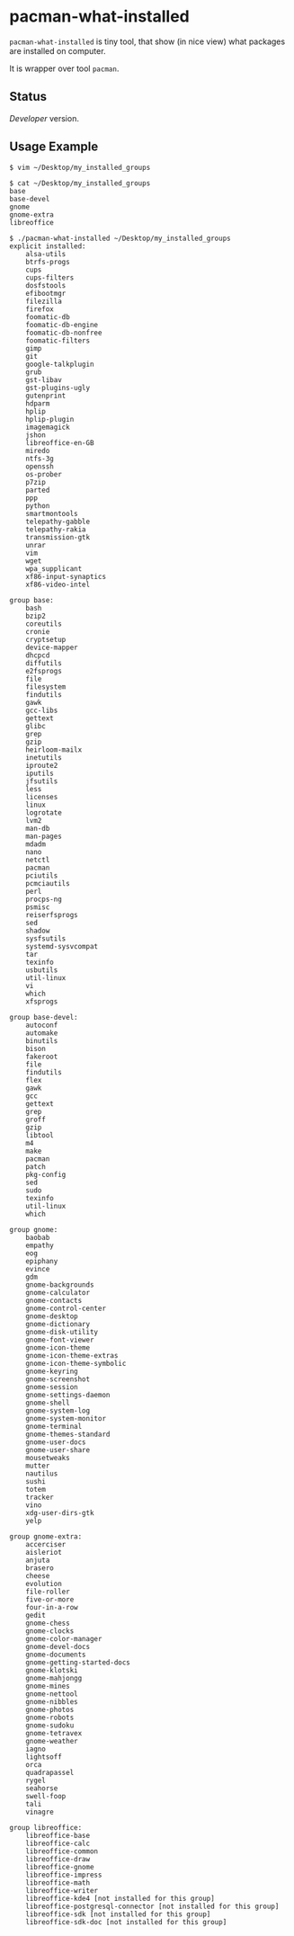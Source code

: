 pacman-what-installed
=====================

``pacman-what-installed`` is tiny tool, that show (in nice view)
what packages are installed on computer.

It is wrapper over tool ``pacman``.

Status
------

*Developer* version.

Usage Example
-------------

    $ vim ~/Desktop/my_installed_groups
    
    $ cat ~/Desktop/my_installed_groups
    base
    base-devel
    gnome
    gnome-extra
    libreoffice
    
    $ ./pacman-what-installed ~/Desktop/my_installed_groups
    explicit installed:
        alsa-utils
        btrfs-progs
        cups
        cups-filters
        dosfstools
        efibootmgr
        filezilla
        firefox
        foomatic-db
        foomatic-db-engine
        foomatic-db-nonfree
        foomatic-filters
        gimp
        git
        google-talkplugin
        grub
        gst-libav
        gst-plugins-ugly
        gutenprint
        hdparm
        hplip
        hplip-plugin
        imagemagick
        jshon
        libreoffice-en-GB
        miredo
        ntfs-3g
        openssh
        os-prober
        p7zip
        parted
        ppp
        python
        smartmontools
        telepathy-gabble
        telepathy-rakia
        transmission-gtk
        unrar
        vim
        wget
        wpa_supplicant
        xf86-input-synaptics
        xf86-video-intel
    
    group base:
        bash
        bzip2
        coreutils
        cronie
        cryptsetup
        device-mapper
        dhcpcd
        diffutils
        e2fsprogs
        file
        filesystem
        findutils
        gawk
        gcc-libs
        gettext
        glibc
        grep
        gzip
        heirloom-mailx
        inetutils
        iproute2
        iputils
        jfsutils
        less
        licenses
        linux
        logrotate
        lvm2
        man-db
        man-pages
        mdadm
        nano
        netctl
        pacman
        pciutils
        pcmciautils
        perl
        procps-ng
        psmisc
        reiserfsprogs
        sed
        shadow
        sysfsutils
        systemd-sysvcompat
        tar
        texinfo
        usbutils
        util-linux
        vi
        which
        xfsprogs
    
    group base-devel:
        autoconf
        automake
        binutils
        bison
        fakeroot
        file
        findutils
        flex
        gawk
        gcc
        gettext
        grep
        groff
        gzip
        libtool
        m4
        make
        pacman
        patch
        pkg-config
        sed
        sudo
        texinfo
        util-linux
        which
    
    group gnome:
        baobab
        empathy
        eog
        epiphany
        evince
        gdm
        gnome-backgrounds
        gnome-calculator
        gnome-contacts
        gnome-control-center
        gnome-desktop
        gnome-dictionary
        gnome-disk-utility
        gnome-font-viewer
        gnome-icon-theme
        gnome-icon-theme-extras
        gnome-icon-theme-symbolic
        gnome-keyring
        gnome-screenshot
        gnome-session
        gnome-settings-daemon
        gnome-shell
        gnome-system-log
        gnome-system-monitor
        gnome-terminal
        gnome-themes-standard
        gnome-user-docs
        gnome-user-share
        mousetweaks
        mutter
        nautilus
        sushi
        totem
        tracker
        vino
        xdg-user-dirs-gtk
        yelp
    
    group gnome-extra:
        accerciser
        aisleriot
        anjuta
        brasero
        cheese
        evolution
        file-roller
        five-or-more
        four-in-a-row
        gedit
        gnome-chess
        gnome-clocks
        gnome-color-manager
        gnome-devel-docs
        gnome-documents
        gnome-getting-started-docs
        gnome-klotski
        gnome-mahjongg
        gnome-mines
        gnome-nettool
        gnome-nibbles
        gnome-photos
        gnome-robots
        gnome-sudoku
        gnome-tetravex
        gnome-weather
        iagno
        lightsoff
        orca
        quadrapassel
        rygel
        seahorse
        swell-foop
        tali
        vinagre
    
    group libreoffice:
        libreoffice-base
        libreoffice-calc
        libreoffice-common
        libreoffice-draw
        libreoffice-gnome
        libreoffice-impress
        libreoffice-math
        libreoffice-writer
        libreoffice-kde4 [not installed for this group]
        libreoffice-postgresql-connector [not installed for this group]
        libreoffice-sdk [not installed for this group]
        libreoffice-sdk-doc [not installed for this group]
